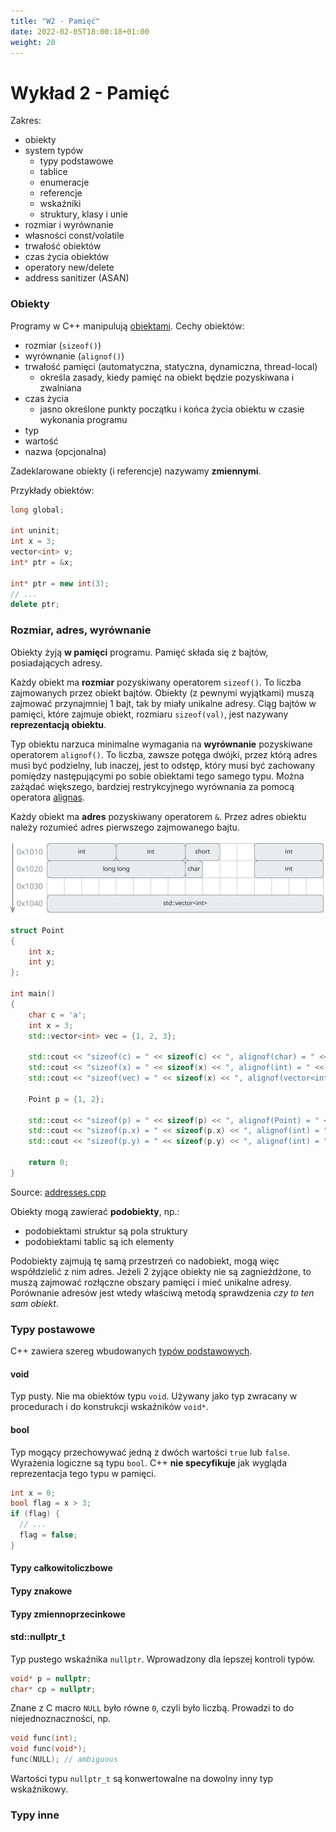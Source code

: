 ```yaml
---
title: "W2 - Pamięć"
date: 2022-02-05T18:00:18+01:00
weight: 20
---
```


# Wykład 2 - Pamięć

Zakres:

* obiekty
* system typów
  * typy podstawowe
  * tablice
  * enumeracje
  * referencje
  * wskaźniki
  * struktury, klasy i unie
* rozmiar i wyrównanie
* własności const/volatile
* trwałość obiektów
* czas życia obiektów
* operatory new/delete
* address sanitizer (ASAN)

### Obiekty

Programy w C++ manipulują [obiektami](https://en.cppreference.com/w/cpp/language/object).
Cechy obiektów:
* rozmiar (`sizeof()`)
* wyrównanie (`alignof()`)
* trwałość pamięci (automatyczna, statyczna, dynamiczna, thread-local)
    * określa zasady, kiedy pamięć na obiekt będzie pozyskiwana i zwalniana
* czas życia
    * jasno określone punkty początku i końca życia obiektu w czasie wykonania programu
* typ
* wartość
* nazwa (opcjonalna)

Zadeklarowane obiekty (i referencje) nazywamy **zmiennymi**.

Przykłady obiektów:
```cpp
long global;
 
int uninit;
int x = 3;
vector<int> v;
int* ptr = &x;

int* ptr = new int(3);
// ...
delete ptr;
```

### Rozmiar, adres, wyrównanie

Obiekty żyją **w pamięci** programu. Pamięć składa się z bajtów, posiadających adresy.

Każdy obiekt ma **rozmiar** pozyskiwany operatorem `sizeof()`. To liczba zajmowanych przez obiekt bajtów.
Obiekty (z pewnymi wyjątkami) muszą zajmować przynajmniej 1 bajt, tak by miały unikalne adresy.
Ciąg bajtów w pamięci, które zajmuje obiekt, rozmiaru `sizeof(val)`, jest nazywany **reprezentacją obiektu**.  

Typ obiektu narzuca minimalne wymagania na **wyrównanie** pozyskiwane operatorem `alignof()`.
To liczba, zawsze potęga dwójki, przez którą adres musi być podzielny, lub inaczej,
jest to odstęp, który musi być zachowany pomiędzy następującymi po sobie obiektami tego samego typu.
Można zażądać większego, bardziej restrykcyjnego wyrównania
za pomocą operatora [alignas](https://en.cppreference.com/w/cpp/language/alignas).

Każdy obiekt ma **adres** pozyskiwany operatorem `&`.
Przez adres obiektu należy rozumieć adres pierwszego zajmowanego bajtu.

![memory.svg](memory.svg)


```cpp
struct Point
{
    int x;
    int y;
};

int main()
{
    char c = 'a';
    int x = 3;
    std::vector<int> vec = {1, 2, 3};

    std::cout << "sizeof(c) = " << sizeof(c) << ", alignof(char) = " << alignof(char) << ", &c = " << static_cast<void*>(&c) << '\n';
    std::cout << "sizeof(x) = " << sizeof(x) << ", alignof(int) = " << alignof(int) << ", &x = " << &x << '\n';
    std::cout << "sizeof(vec) = " << sizeof(x) << ", alignof(vector<int>) = " << alignof(int) << ", &vec = " << &vec <<'\n';

    Point p = {1, 2};

    std::cout << "sizeof(p) = " << sizeof(p) << ", alignof(Point) = " << alignof(Point) << ", &p = " << &p <<'\n';
    std::cout << "sizeof(p.x) = " << sizeof(p.x) << ", alignof(int) = " << alignof(int) << ", &p.x = " << &p.x <<'\n';
    std::cout << "sizeof(p.y) = " << sizeof(p.y) << ", alignof(int) = " << alignof(int) << ", &p.y = " << &p.y <<'\n';

    return 0;
}
```
Source: [addresses.cpp](addresses.cpp)

Obiekty mogą zawierać **podobiekty**, np.:
* podobiektami struktur są pola struktury
* podobiektami tablic są ich elementy

Podobiekty zajmują tę samą przestrzeń co nadobiekt, mogą więc współdzielić z nim adres.
Jeżeli 2 żyjące obiekty nie są zagnieżdżone, to muszą zajmować
rozłączne obszary pamięci i mieć unikalne adresy. Porównanie adresów
jest wtedy właściwą metodą sprawdzenia _czy to ten sam obiekt_.

### Typy postawowe

C++ zawiera szereg wbudowanych [typów podstawowych](https://en.cppreference.com/w/cpp/language/types).

#### void

Typ pusty. Nie ma obiektów typu `void`. Używany jako typ zwracany w procedurach i 
do konstrukcji wskaźników `void*`.

#### bool

Typ mogący przechowywać jedną z dwóch wartości `true` lub `false`.
Wyrażenia logiczne są typu `bool`.
C++ **nie specyfikuje** jak wygląda reprezentacja tego typu w pamięci.

```cpp
int x = 0;
bool flag = x > 3;
if (flag) {
  // ...
  flag = false;
}
```

#### Typy całkowitoliczbowe



#### Typy znakowe

#### Typy zmiennoprzecinkowe

#### std::nullptr_t

Typ pustego wskaźnika `nullptr`. Wprowadzony dla lepszej kontroli typów.
```cpp
void* p = nullptr;
char* cp = nullptr;
```
Znane z C macro `NULL` było równe `0`, czyli było liczbą. Prowadzi to do niejednoznaczności, np.

```cpp
void func(int);
void func(void*);
func(NULL); // ambiguous
```

Wartości typu `nullptr_t` są konwertowalne na dowolny inny typ wskaźnikowy.

#### 

### Typy inne

